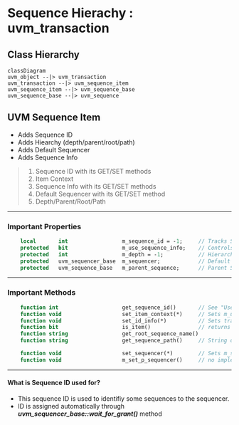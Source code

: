 # Sequence Hierachy : uvm_transaction

## Class Hierarchy

```mermaid
classDiagram
uvm_object --|> uvm_transaction
uvm_transaction --|> uvm_sequence_item
uvm_sequence_item --|> uvm_sequence_base
uvm_sequence_base --|> uvm_sequence
```

## UVM Sequence Item
- Adds Sequence ID
- Adds Hiearchy (depth/parent/root/path)
- Adds Default Sequencer
- Adds Sequence Info
> 1. Sequence ID        with its GET/SET methods
> 2. Item Context       
> 3. Sequence Info      with its GET/SET methods
> 4. Default Sequencer  with its GET/SET method
> 5. Depth/Parent/Root/Path

----

### Important Properties

```systemverilog
    local       int                 m_sequence_id = -1;     // Tracks Sequence ID for Sequencer or Composition uses
    protected   bit                 m_use_sequence_info;    // Controls if the info is recorded/printed/copied
    protected   int                 m_depth = -1;           // Hierarchy Depth found through recursion
    protected   uvm_sequencer_base  m_sequencer;            // Default Sequencer of Default type uvm_sequence_item
    protected   uvm_sequence_base   m_parent_sequence;      // Parent Sequence if any
```

----

### Important Methods

```systemverilog
    function int                    get_sequence_id()       // See "Used to set the local sequence id
    function void                   set_item_context(*)     // Sets m_use_sequence_info, parent, sequencer, depth
    function void                   set_id_info(*)          // Sets transaction and sequence ID
    function bit                    is_item()               // returns 1 if sequence_item
    function string                 get_root_sequence_name()
    function string                 get_sequence_path()     // String of names of each sequences in a full hierarchy path

    function void                   set_sequencer(*)        // Sets m_sequencer
    function void                   m_set_p_sequencer()     // no implementation until `uvm_declare_p_sequencer is called
```
----

#### What is Sequence ID used for?
- This sequence ID is used to identifiy some sequences to the sequencer.
- ID is assigned automatically through ***uvm_sequencer_base::wait_for_grant()*** method

